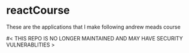 # reactCourse
These are the applications that I make following andrew meads course

#< THIS REPO IS NO LONGER MAINTAINED AND MAY HAVE SECURITY VULNERABLITIES >
